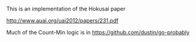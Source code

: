 This is an implementation of the Hokusai paper

http://www.auai.org/uai2012/papers/231.pdf

Much of the Count-Min logic is in https://github.com/dustin/go-probably
